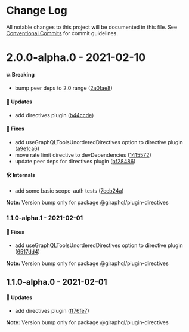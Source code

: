 # Change Log

All notable changes to this project will be documented in this file.
See [Conventional Commits](https://conventionalcommits.org) for commit guidelines.

# 2.0.0-alpha.0 - 2021-02-10

#### 💥 Breaking

- bump peer deps to 2.0 range ([2a0fae8](https://github.com/hayes/giraphql/commit/2a0fae8))

#### 🚀 Updates

- add directives plugin ([b44ccde](https://github.com/hayes/giraphql/commit/b44ccde))

#### 🐞 Fixes

- add useGraphQLToolsUnorderedDirectives option to directive plugin ([a9e1ca6](https://github.com/hayes/giraphql/commit/a9e1ca6))
- move rate limit directive to devDependencies ([1415572](https://github.com/hayes/giraphql/commit/1415572))
- update peer deps for directives plugin ([bf28486](https://github.com/hayes/giraphql/commit/bf28486))

#### 🛠 Internals

- add some basic scope-auth tests ([7ceb24a](https://github.com/hayes/giraphql/commit/7ceb24a))

**Note:** Version bump only for package @giraphql/plugin-directives





### 1.1.0-alpha.1 - 2021-02-01

#### 🐞 Fixes

- add useGraphQLToolsUnorderedDirectives option to directive plugin ([6517dd4](https://github.com/hayes/giraphql/commit/6517dd4))

**Note:** Version bump only for package @giraphql/plugin-directives





## 1.1.0-alpha.0 - 2021-02-01

#### 🚀 Updates

- add directives plugin ([ff76fe7](https://github.com/hayes/giraphql/commit/ff76fe7))

**Note:** Version bump only for package @giraphql/plugin-directives

